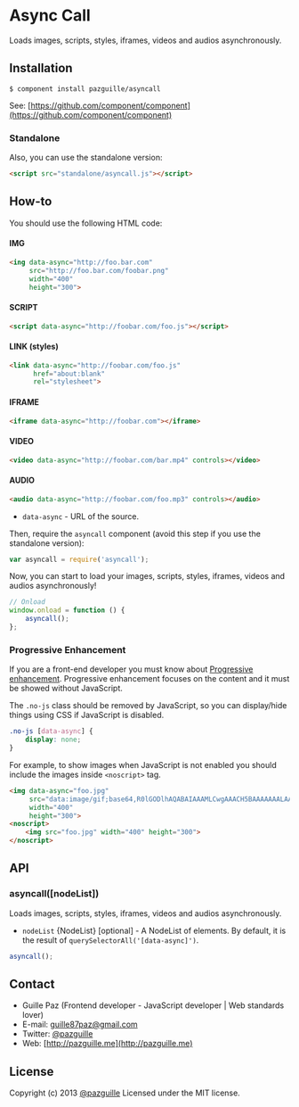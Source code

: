# Async Call

Loads images, scripts, styles, iframes, videos and audios asynchronously.

## Installation

    $ component install pazguille/asyncall

See: [https://github.com/component/component](https://github.com/component/component)

### Standalone
Also, you can use the standalone version:
```html
<script src="standalone/asyncall.js"></script>
```

## How-to

You should use the following HTML code:

#### IMG
```html
<ing data-async="http://foo.bar.com"
     src="http://foo.bar.com/foobar.png"
     width="400"
     height="300">
```

#### SCRIPT
```html
<script data-async="http://foobar.com/foo.js"></script>
```

#### LINK (styles)
```html
<link data-async="http://foobar.com/foo.js"
      href="about:blank"
      rel="stylesheet">
```

#### IFRAME
```html
<iframe data-async="http://foobar.com"></iframe>
```

#### VIDEO
```html
<video data-async="http://foobar.com/bar.mp4" controls></video>
```

#### AUDIO
```html
<audio data-async="http://foobar.com/foo.mp3" controls></audio>
```

- `data-async` - URL of the source.

Then, require the `asyncall` component (avoid this step if you use the standalone version):
```js
var asyncall = require('asyncall');
```

Now, you can start to load your images, scripts, styles, iframes, videos and audios asynchronously!

```js
// Onload
window.onload = function () {
    asyncall();
};
```

### Progressive Enhancement
If you are a front-end developer you must know about [Progressive enhancement]('http://alistapart.com/article/understandingprogressiveenhancement').
Progressive enhancement focuses on the content and it must be showed without JavaScript.

The `.no-js` class should be removed by JavaScript, so you can display/hide things using CSS if JavaScript is disabled.

```css
.no-js [data-async] {
    display: none;
}
```

For example, to show images when JavaScript is not enabled you should include the images inside `<noscript>` tag.
```html
<img data-async="foo.jpg"
     src="data:image/gif;base64,R0lGODlhAQABAIAAAMLCwgAAACH5BAAAAAAALAAAAAABAAEAAAICRAEAOw=="
     width="400"
     height="300">
<noscript>
    <img src="foo.jpg" width="400" height="300">
</noscript>
```

## API
### asyncall([nodeList])
Loads images, scripts, styles, iframes, videos and audios asynchronously.
- `nodeList` {NodeList} [optional] - A NodeList of elements. By default, it is the result of `querySelectorAll('[data-async]')`.

```js
asyncall();
```

## Contact
- Guille Paz (Frontend developer - JavaScript developer | Web standards lover)
- E-mail: [guille87paz@gmail.com](mailto:guille87paz@gmail.com)
- Twitter: [@pazguille](http://twitter.com/pazguille)
- Web: [http://pazguille.me](http://pazguille.me)

## License
Copyright (c) 2013 [@pazguille](http://twitter.com/pazguille) Licensed under the MIT license.